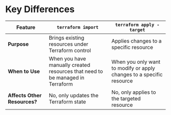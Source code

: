 # Key Differences

| Feature                        | `terraform import`                     | `terraform apply -target`             |
|--------------------------------|----------------------------------------|----------------------------------------|
| **Purpose**                    | Brings existing resources under Terraform control | Applies changes to a specific resource |
| **When to Use**                | When you have manually created resources that need to be managed in Terraform | When you only want to modify or apply changes to a specific resource |
| **Affects Other Resources?**   | No, only updates the Terraform state   | No, only applies to the targeted resource |